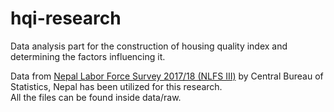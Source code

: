 # hqi-research

Data analysis part for the construction of housing quality index and determining the factors influencing it.

Data from [Nepal Labor Force Survey 2017/18 (NLFS III)](https://cbs.gov.np/nepal-labor-force-survey-iii/) by Central Bureau of Statistics, Nepal has been utilized for this research.  
All the files can be found inside data/raw.
